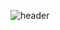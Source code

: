 ![header](https://capsule-render.vercel.app/api?type=rect&height=200&text=Dan&fontAlign=70&stroke=00FF00&strokeWidth=3)
